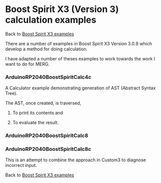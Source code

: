 # Boost Spirit X3 (Version 3) calculation examples

Back to [Boost Spirit X3 examples](BOOSTSPIRITX3.md)

There are a number of examples in Boost Spirit X3 Version 3.0.9 which develop a method for doing calculation.

I have adapted a number of theses examples to work towards the work I want to do for MERG.

### ArduinoRP2040BoostSpiritCalc4c

A Calculator example demonstrating generation of AST (Abstract Syntax Tree).

The AST, once created, is traversed, 

1) To print its contents and

2) To evaluate the result.

### ArduinoRP2040BoostSpiritCalc8



### ArduinoRP2040BoostSpiritCalc8c

This is an attempt to combine the approach in Custom3 to diagnose incorrect input.

Back to [Boost Spirit X3 examples](BOOSTSPIRITX3.md)

